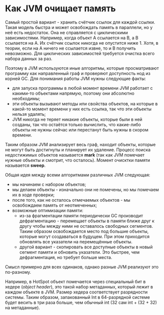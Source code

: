 
# Как JVM очищает память

Самый простой вариант - хранить счётчик ссылок для каждой ссылки. Такая модель быстра и может освобождать память в параллели, но у неё есть недостаток. Она не справляется с циклическими зависимостями. Например, когда объект A ссылается на B, а B ссылается на A. Их счётчик ссылок никогда не опустится ниже 1. Хотя, в теории, если на A ничего не ссылается извне, то и B получить невозможно. Для циклических зависимостей требуется очистка всего набора данных за раз.

Поэтому в JVM используются иные алгоритмы, которые просматривают программу как направленный граф и проверяют доступность нод из корней GC. Для понимания работы JVM нужны следующие факты:

- для запуска программы в любой момент времени JVM работает с какими-то объектами напрямую, поэтому они абсолютно необходимы;
- эти объекты вызывают методы или свойства объектов, на которые в какой-то момент времени у них есть ссылка, так что эти объекты нельзя удалять;
- JVM никогда не теряет никакие объекты, которые были в ней созданы, так что остаётся только вычислить, что какие-либо объекты не нужны сейчас или перестанут быть нужны в скором времени.

Таким образом JVM анализирует весь граф, находит объекты, которые не могут быть достигнуты и планирует их удаление. Процесс поиска недостижимых объектов называется **mark** (так как JVM помечает нужные объекты и смотрит, что осталось). Момент очисктки памяти называется **sweep**.

Общая идея между всеми алгоритмами различных JVM следующая:

- мы начинаем с набором объектов;
- мы делаем объекты - изначально они не помечены, но мы помечаем их в ходе проверки;
- после того, как не осталось отмечаемых объектов - мы освобождаем память от неотмеченных;
- возможные оптимизации памяти:
  - из-за фрагментации памяти периодически GC производит дефрагментацию - перемещает объекты в памяти ближе друг к другу чтобы между ними не оставалось свободных сегментов. Таким образом освобождается место под большие объекты, которые могут создаваться в будущем. При этом приходится обновлять все указатели на перемещённые объекты. 
  - другой вариант - скопировать все доступные объекты в новый сегмент памяти и обновить указатели. Это быстрее, чем дефрагментация, но требует больше места.

Смысл примерно для всех одинаков, однако разные JVM реализуют это по-разному.

Например, в HotSpot объект помечается через специальный бит в хедере (*object header*), это такой набор метаданных, который лежит в каждом объекте в JVM. Размер хедера соответствует разрядности системы. Таким образом, запакованный Int в 64-разрядной системе будет весить в три раза больше, чем обычный int (32 сам int + (32 + 32) на метаданные).


